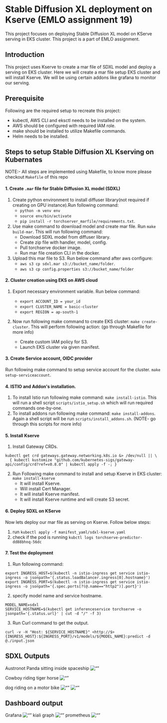 # Stable Diffusion XL deployment on Kserve (EMLO assignment 19)
This project focuses on deploying Stable Diffusion XL model on KServe serving in EKS cluster. This project is a part of EMLO assignment.

## Introduction
This project uses Kserve to create a mar file of SDXL model and deploy a serving on EKS cluster. Here we will create a mar file setup EKS cluster and will install Kserve. We will be using certain addons like grafana to monitor our serving.

## Prerequisite
Following are the required setup to recreate this project:
- kubectl, AWS CLI and eksctl needs to be installed on the system.
- AWS should be configured with required IAM role.
- make should be installed to utilize Makefile commands.
- Helm needs to be installed.

## Steps to setup Stable Diffusion XL Kserving on Kubernates
NOTE:- All steps are implemented using Makefile, to know more please checkout `Makefile` of this repo

#### 1. Create `.mar` file for Stable Diffusion XL model (SDXL)
1. Create python environment to install diffuser library(not required if creating on GPU instance).Run following command:
    - `python -m venv env`
    - `source env/bin/activate`
    - `pip install -r torchserver_marfile/requirements.txt`. 
2. Use make command to download model and create mar file. Run `make build-mar`. This will run following command:
    - Download SDXL model from diffuser library.
    - Create zip file with handler, model, config.
    - Pull torchserve docker image.
    - Run mar file creation CLI in the docker.
3. Upload this mar file to S3. Run below command after aws configure:
    - `aws s3 cp sdxl.mar s3://bucket_name/folder`.
    - `aws s3 cp config.properties s3://bucket_name/folder`

#### 2. Cluster creation using EKS on AWS cloud
1. Export necessary environment variable. Run below command:
    - `export ACCOUNT_ID = your_id`
    - `export CLUSTER_NAME = basic-cluster`
    - `export REGION = ap-south-1`

2. Now run following make command to create EKS cluster:
    `make create-cluster`. This will perform following action: (go through Makefile for more info)
    - Create custom IAM policy for S3.
    - Launch EKS cluster via given manifest.

#### 3. Create Service account, OIDC provider
Run following make command to setup service account for the cluster. `make setup-serviceaccount`.

#### 4. ISTIO and Addon's installation.
1. To install Istio run following make command: `make install-istio`. This will run a shell script `scripts/istio_setup.sh` which will run required commands one-by-one.
2. To install addons run following make command: `make install-addons`. Again a shell script will be run `scripts/install_addons.sh`.
(NOTE- go through this scripts for more info)

#### 5. Install Kserve
1. Install Gateway CRDs.
```
kubectl get crd gateways.gateway.networking.k8s.io &> /dev/null || \
  { kubectl kustomize "github.com/kubernetes-sigs/gateway-api/config/crd?ref=v0.8.0" | kubectl apply -f -; }
```
2. Run Following make command to install and setup Kserve in EKS cluster: `make install-kserve`
    - It will install Kserve.
    - Will install Cert Manager.
    - It will install Kserve manifest.
    - It will install Kserve runtime and will create S3 secret.

#### 6. Deploy SDXL on KServe
Now lets deploy our mar file as serving on Kserve. Follow below steps:
1. run `kubectl apply -f manifest_yaml/sdxl-kserve.yaml`
2. check if the pod is running `kubctl logs torchserve-predictor-dd88bhnq-56dc`

#### 7. Test the deployment
1. Run following command:
```
export INGRESS_HOST=$(kubectl -n istio-ingress get service istio-ingress -o jsonpath='{.status.loadBalancer.ingress[0].hostname}')
export INGRESS_PORT=$(kubectl -n istio-ingress get service istio-ingress -o jsonpath='{.spec.ports[?(@.name=="http2")].port}')
```
2. specify model name and service hostname.
```
MODEL_NAME=sdxl
SERVICE_HOSTNAME=$(kubectl get inferenceservice torchserve -o jsonpath='{.status.url}' | cut -d "/" -f 3)
```
3. Run Curl command to get the output.
```
curl -v -H "Host: ${SERVICE_HOSTNAME}" <http://$>{INGRESS_HOST}:${INGRESS_PORT}/v1/models/${MODEL_NAME}:predict -d @./input.json

```
## SDXL Outputs
Austronot Panda sitting inside spaceship
<img src="output_images/output_1.jpg" alt= “” width="" height="">
<br>

Cowboy riding tiger horse
<img src="output_images/output_2.jpg" alt= “” width="" height="">
<br>

dog riding on a motor bike
<img src="output_images/output_3.jpg" alt= “” width="" height="">
<img src="output_images/output_4.png" alt= “” width="" height="">

## Dashboard output
Grafana
<img src="output_logs/grafana.jpg" alt= “” width="" height="">
kiali graph
<img src="output_logs/kiali-graph.png" alt= “” width="" height="">
prometheus
<img src="output_logs/prometheus.png" alt= “” width="" height="">